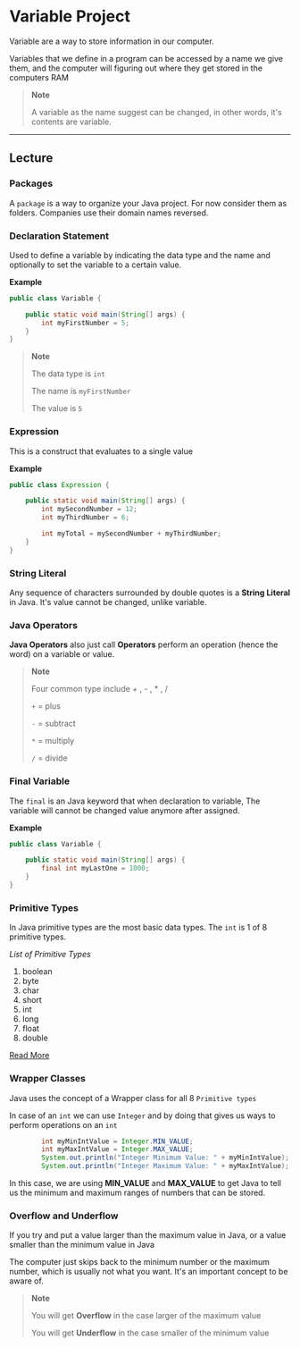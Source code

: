# Variable Project

Variable are a way to store information in our computer. 

Variables that we define in a program can be accessed by a name we give them, and the computer will figuring out where they get stored in the computers RAM

> **Note**
> 
> A variable as the name suggest can be changed, in other words, it's contents are variable.
___
## Lecture

### Packages
A `package` is a way to organize your Java project. For now consider them as folders. Companies use their domain names reversed.

### Declaration Statement
Used to define a variable by indicating the data type and the name and optionally to set the variable to a certain value.

**Example**
```java
public class Variable {

    public static void main(String[] args) {
        int myFirstNumber = 5;
    }
}
```
> **Note**
> 
> The data type is `int`
> 
> The name is `myFirstNumber`
> 
> The value is `5`


### Expression
This is a construct that evaluates to a single value

**Example**
```java
public class Expression {

    public static void main(String[] args) {
        int mySecondNumber = 12;
        int myThirdNumber = 6;

        int myTotal = mySecondNumber + myThirdNumber;
    }
}
```

### String Literal
Any sequence of characters surrounded by double quotes is a **String Literal** in Java. It's value cannot be changed, unlike variable.

### Java Operators
**Java Operators** also just call **Operators** perform an operation (hence the word) on a variable or value.

> **Note**
> 
> Four common type include + , - , * , /
> 
> `+` = plus
> 
> `-` = subtract
> 
> `*` = multiply
> 
> `/` = divide

### Final Variable
The `final` is an Java keyword that when declaration to variable, The variable will cannot be changed value anymore after assigned.

**Example**
```java
public class Variable {

    public static void main(String[] args) {
        final int myLastOne = 1000;
    }
}
```

### Primitive Types
In Java primitive types are the most basic data types. The `int` is 1 of 8 primitive types.

_List of Primitive Types_
1. boolean
2. byte
3. char
4. short
5. int 
6. long
7. float
8. double

[Read More](https://github.com/Harin3Bone/java-fundamental/tree/learn/2-Variable/Primitive.md)

### Wrapper Classes
Java uses the concept of a Wrapper class for all 8 `Primitive types`

In case of an `int` we can use `Integer` and by doing that gives us ways to perform operations on an `int`

```java
        int myMinIntValue = Integer.MIN_VALUE;
        int myMaxIntValue = Integer.MAX_VALUE;
        System.out.println("Integer Minimum Value: " + myMinIntValue);
        System.out.println("Integer Maximum Value: " + myMaxIntValue);
```
In this case, we are using **MIN_VALUE** and **MAX_VALUE** to get Java to tell us the minimum and maximum ranges of numbers that can be stored.

### Overflow and Underflow
If you try and put a value larger than the maximum value in Java, or a value smaller than the minimum value in Java

The computer just skips back to the minimum number or the maximum number, which is usually not what you want. It's an important concept to be aware of.

> **Note**
> 
> You will get **Overflow** in the case larger of the maximum value
> 
> You will get **Underflow** in the case smaller of the minimum value